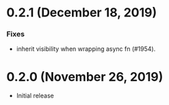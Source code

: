 # 0.2.1 (December 18, 2019)

### Fixes
- inherit visibility when wrapping async fn (#1954).

# 0.2.0 (November 26, 2019)

- Initial release
